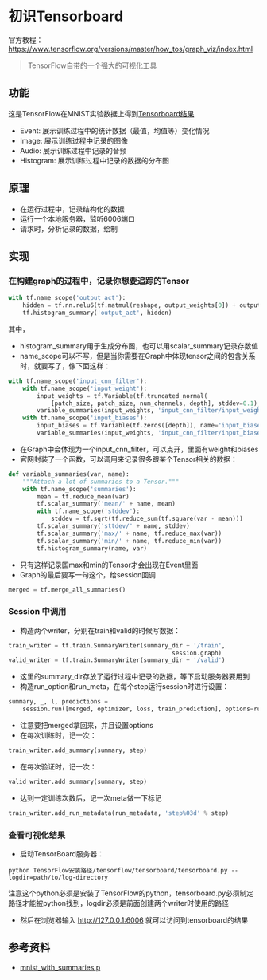 # 初识Tensorboard

官方教程：https://www.tensorflow.org/versions/master/how_tos/graph_viz/index.html

> TensorFlow自带的一个强大的可视化工具

## 功能
这是TensorFlow在MNIST实验数据上得到[Tensorboard结果](https://www.tensorflow.org/tensorboard/index.html#graphs)

- Event: 展示训练过程中的统计数据（最值，均值等）变化情况
- Image: 展示训练过程中记录的图像
- Audio: 展示训练过程中记录的音频
- Histogram: 展示训练过程中记录的数据的分布图
 
## 原理
- 在运行过程中，记录结构化的数据
- 运行一个本地服务器，监听6006端口
- 请求时，分析记录的数据，绘制

## 实现
### 在构建graph的过程中，记录你想要追踪的Tensor

```python
with tf.name_scope('output_act'):
    hidden = tf.nn.relu6(tf.matmul(reshape, output_weights[0]) + output_biases)
    tf.histogram_summary('output_act', hidden)
```

其中，
- histogram_summary用于生成分布图，也可以用scalar_summary记录存数值
- name_scope可以不写，但是当你需要在Graph中体现tensor之间的包含关系时，就要写了，像下面这样：

```python
with tf.name_scope('input_cnn_filter'):
    with tf.name_scope('input_weight'):
        input_weights = tf.Variable(tf.truncated_normal(
            [patch_size, patch_size, num_channels, depth], stddev=0.1), name='input_weight')
        variable_summaries(input_weights, 'input_cnn_filter/input_weight')
    with tf.name_scope('input_biases'):
        input_biases = tf.Variable(tf.zeros([depth]), name='input_biases')
        variable_summaries(input_weights, 'input_cnn_filter/input_biases')
```

- 在Graph中会体现为一个input_cnn_filter，可以点开，里面有weight和biases
- 官网封装了一个函数，可以调用来记录很多跟某个Tensor相关的数据：

```python
def variable_summaries(var, name):
    """Attach a lot of summaries to a Tensor."""
    with tf.name_scope('summaries'):
        mean = tf.reduce_mean(var)
        tf.scalar_summary('mean/' + name, mean)
        with tf.name_scope('stddev'):
            stddev = tf.sqrt(tf.reduce_sum(tf.square(var - mean)))
        tf.scalar_summary('sttdev/' + name, stddev)
        tf.scalar_summary('max/' + name, tf.reduce_max(var))
        tf.scalar_summary('min/' + name, tf.reduce_min(var))
        tf.histogram_summary(name, var)
```

- 只有这样记录国max和min的Tensor才会出现在Event里面
- Graph的最后要写一句这个，给session回调

```python
merged = tf.merge_all_summaries()
```

### Session 中调用
- 构造两个writer，分别在train和valid的时候写数据：

```python
train_writer = tf.train.SummaryWriter(summary_dir + '/train',
                                              session.graph)
valid_writer = tf.train.SummaryWriter(summary_dir + '/valid')
```

- 这里的summary_dir存放了运行过程中记录的数据，等下启动服务器要用到
- 构造run_option和run_meta，在每个step运行session时进行设置：

```python
summary, _, l, predictions = 
    session.run([merged, optimizer, loss, train_prediction], options=run_options, feed_dict=feed_dict)
```

- 注意要把merged拿回来，并且设置options
- 在每次训练时，记一次：

```python
train_writer.add_summary(summary, step)
```

- 在每次验证时，记一次：

```python
valid_writer.add_summary(summary, step)
```  

- 达到一定训练次数后，记一次meta做一下标记

```python
train_writer.add_run_metadata(run_metadata, 'step%03d' % step)
```

### 查看可视化结果
- 启动TensorBoard服务器：

```
python TensorFlow安装路径/tensorflow/tensorboard/tensorboard.py --logdir=path/to/log-directory
```
注意这个python必须是安装了TensorFlow的python，tensorboard.py必须制定路径才能被python找到，logdir必须是前面创建两个writer时使用的路径

- 然后在浏览器输入 http://127.0.0.1:6006 就可以访问到tensorboard的结果

## 参考资料
- [mnist_with_summaries.p](https://github.com/tensorflow/tensorflow/blob/r0.10/tensorflow/examples/tutorials/mnist/mnist_with_summaries.py)
